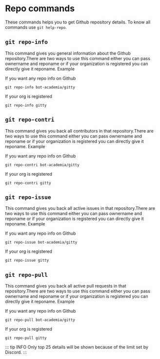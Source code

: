 # Repo commands

These commands helps you to get Github repository details. To know all commands use `git help-repo`.

## `git repo-info`

This command gives you general information about the Github repository.There are two ways to use this command either you can pass ownername and reponame or if your organization is registered you can directly give it reponame. Example

If you want any repo info on Github

```
git repo-info bot-academia/gitty
```

If your org is registered

```
git repo-info gitty
```

## `git repo-contri`

This command gives you back all contributors in that repository.There are two ways to use this command either you can pass ownername and reponame or if your organization is registered you can directly give it reponame. Example

If you want any repo info on Github

```
git repo-contri bot-academia/gitty
```

If your org is registered

```
git repo-contri gitty
```

## `git repo-issue`

This command gives you back all active issues in that repository.There are two ways to use this command either you can pass ownername and reponame or if your organization is registered you can directly give it reponame. Example

If you want any repo info on Github

```
git repo-issue bot-academia/gitty
```

If your org is registered

```
git repo-issue gitty
```

## `git repo-pull`

This command gives you back all active pull requests in that repository.There are two ways to use this command either you can pass ownername and reponame or if your organization is registered you can directly give it reponame. Example

If you want any repo info on Github

```
git repo-pull bot-academia/gitty
```

If your org is registered

```
git repo-pull gitty
```

::: tip INFO
Only top 25 details will be shown because of the limit set by Discord.
:::
